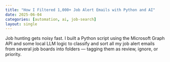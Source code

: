 ```yaml
---
title: "How I Filtered 1,000+ Job Alert Emails with Python and AI"
date: 2025-06-04
categories: [automation, ai, job-search]
layout: single
---
```


Job hunting gets noisy fast. I built a Python script using the Microsoft Graph API and some local LLM logic to classify and sort all my job alert emails from several job boards into folders — tagging them as review, ignore, or priority.

